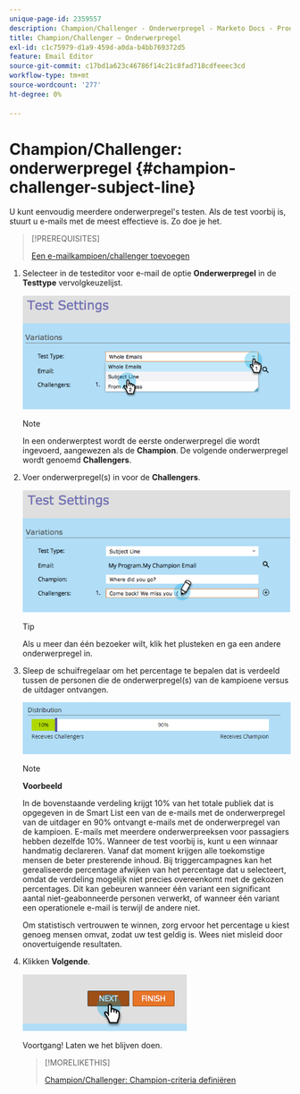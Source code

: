 ```yaml
---
unique-page-id: 2359557
description: Champion/Challenger - Onderwerpregel - Marketo Docs - Productdocumentatie
title: Champion/Challenger — Onderwerpregel
exl-id: c1c75979-d1a9-459d-a0da-b4bb769372d5
feature: Email Editor
source-git-commit: c17bd1a623c46786f14c21c8fad718cdfeeec3cd
workflow-type: tm+mt
source-wordcount: '277'
ht-degree: 0%

---
```


# Champion/Challenger: onderwerpregel {#champion-challenger-subject-line}

U kunt eenvoudig meerdere onderwerpregel&#39;s testen. Als de test voorbij is, stuurt u e-mails met de meest effectieve is. Zo doe je het.

>[!PREREQUISITES]
>
>[Een e-mailkampioen/challenger toevoegen](/help/marketo/product-docs/email-marketing/general/functions-in-the-editor/email-tests-champion-challenger/add-an-email-champion-challenger.md)

1. Selecteer in de testeditor voor e-mail de optie **Onderwerpregel** in de **Testtype** vervolgkeuzelijst.

   ![](assets/image2014-9-15-12-3a37-3a50.png)

   >[!NOTE]
   >
   >In een onderwerptest wordt de eerste onderwerpregel die wordt ingevoerd, aangewezen als de **Champion**. De volgende onderwerpregel wordt genoemd **Challengers**.

1. Voer onderwerpregel(s) in voor de **Challengers**.

   ![](assets/image2014-9-15-12-3a38-3a4.png)

   >[!TIP]
   >
   >Als u meer dan één bezoeker wilt, klik het plusteken en ga een andere onderwerpregel in.

1. Sleep de schuifregelaar om het percentage te bepalen dat is verdeeld tussen de personen die de onderwerpregel(s) van de kampioene versus de uitdager ontvangen.

   ![](assets/image2015-8-7-15-3a19-3a50.png)

   >[!NOTE]
   >
   >**Voorbeeld**
   >
   >In de bovenstaande verdeling krijgt 10% van het totale publiek dat is opgegeven in de Smart List een van de e-mails met de onderwerpregel van de uitdager en 90% ontvangt e-mails met de onderwerpregel van de kampioen. E-mails met meerdere onderwerpreeksen voor passagiers hebben dezelfde 10%. Wanneer de test voorbij is, kunt u een winnaar handmatig declareren. Vanaf dat moment krijgen alle toekomstige mensen de beter presterende inhoud. Bij triggercampagnes kan het gerealiseerde percentage afwijken van het percentage dat u selecteert, omdat de verdeling mogelijk niet precies overeenkomt met de gekozen percentages. Dit kan gebeuren wanneer één variant een significant aantal niet-geabonneerde personen verwerkt, of wanneer één variant een operationele e-mail is terwijl de andere niet.

   Om statistisch vertrouwen te winnen, zorg ervoor het percentage u kiest genoeg mensen omvat, zodat uw test geldig is. Wees niet misleid door onovertuigende resultaten.

1. Klikken **Volgende**.

   ![](assets/image2014-9-15-12-3a40-3a42.png)

   Voortgang! Laten we het blijven doen.

   >[!MORELIKETHIS]
   >
   >[Champion/Challenger: Champion-criteria definiëren](/help/marketo/product-docs/email-marketing/general/functions-in-the-editor/email-tests-champion-challenger/champion-challenger-define-champion-criteria.md)
